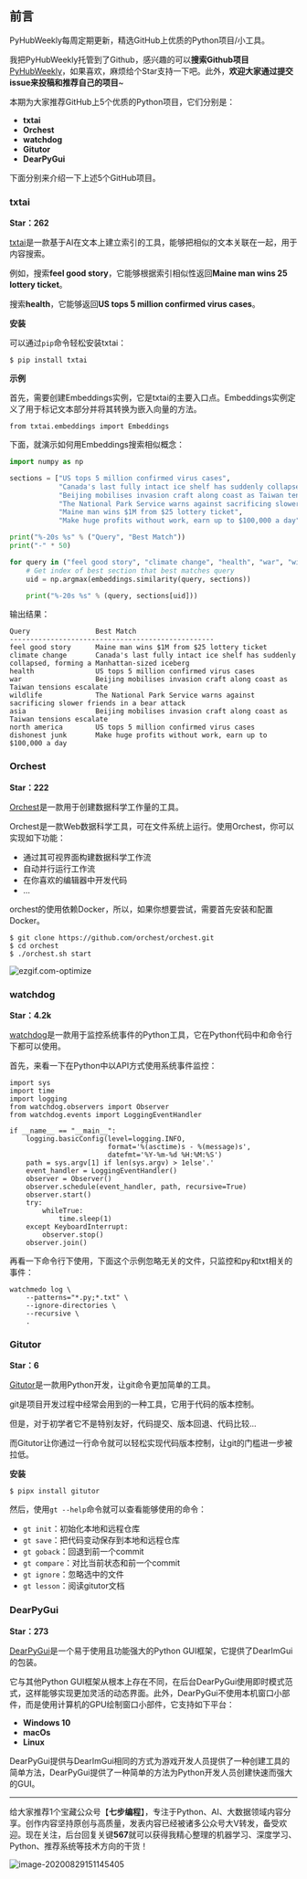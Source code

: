 ## 前言

PyHubWeekly每周定期更新，精选GitHub上优质的Python项目/小工具。

我把PyHubWeekly托管到了Github，感兴趣的可以**搜索Github项目**[PyHubWeekly](https://github.com/Jackpopc/PyHubWeekly)，如果喜欢，麻烦给个Star支持一下吧。此外，**欢迎大家通过提交issue来投稿和推荐自己的项目**~

本期为大家推荐GitHub上5个优质的Python项目，它们分别是：

- **txtai**
- **Orchest**
- **watchdog**
- **Gitutor**
- **DearPyGui**

下面分别来介绍一下上述5个GitHub项目。

### txtai

**Star：262**

[txtai](https://github.com/neuml/txtai)是一款基于AI在文本上建立索引的工具，能够把相似的文本关联在一起，用于内容搜索。

例如，搜索**feel good story**，它能够根据索引相似性返回**Maine man wins 25 lottery ticket**。

搜索**health**，它能够返回**US tops 5 million confirmed virus cases**。

**安装**

可以通过`pip`命令轻松安装txtai：

```
$ pip install txtai
```

**示例**

首先，需要创建Embeddings实例，它是txtai的主要入口点。Embeddings实例定义了用于标记文本部分并将其转换为嵌入向量的方法。

```
from txtai.embeddings import Embeddings
```

下面，就演示如何用Embeddings搜索相似概念：

```Python
import numpy as np

sections = ["US tops 5 million confirmed virus cases",
            "Canada's last fully intact ice shelf has suddenly collapsed, forming a Manhattan-sized iceberg",
            "Beijing mobilises invasion craft along coast as Taiwan tensions escalate",
            "The National Park Service warns against sacrificing slower friends in a bear attack",
            "Maine man wins $1M from $25 lottery ticket",
            "Make huge profits without work, earn up to $100,000 a day"]

print("%-20s %s" % ("Query", "Best Match"))
print("-" * 50)

for query in ("feel good story", "climate change", "health", "war", "wildlife", "asia", "north america", "dishonest junk"):
    # Get index of best section that best matches query
    uid = np.argmax(embeddings.similarity(query, sections))

    print("%-20s %s" % (query, sections[uid]))
```

输出结果：

```
Query                Best Match
--------------------------------------------------
feel good story      Maine man wins $1M from $25 lottery ticket
climate change       Canada's last fully intact ice shelf has suddenly collapsed, forming a Manhattan-sized iceberg
health               US tops 5 million confirmed virus cases
war                  Beijing mobilises invasion craft along coast as Taiwan tensions escalate
wildlife             The National Park Service warns against sacrificing slower friends in a bear attack
asia                 Beijing mobilises invasion craft along coast as Taiwan tensions escalate
north america        US tops 5 million confirmed virus cases
dishonest junk       Make huge profits without work, earn up to $100,000 a day
```

### Orchest

**Star：222**

[Orchest](https://github.com/orchest/orchest)是一款用于创建数据科学工作量的工具。

Orchest是一款Web数据科学工具，可在文件系统上运行。使用Orchest，你可以实现如下功能：

- 通过其可视界面构建数据科学工作流
- 自动并行运行工作流
- 在你喜欢的编辑器中开发代码
- ...

orchest的使用依赖Docker，所以，如果你想要尝试，需要首先安装和配置Docker。

```
$ git clone https://github.com/orchest/orchest.git
$ cd orchest
$ ./orchest.sh start
```

![ezgif.com-optimize](https://gitee.com/sharetech_lee/blogimg/raw/master/imgs/ezgif.com-optimize.gif)

### watchdog

**Star：4.2k**

[watchdog](https://github.com/gorakhargosh/watchdog)是一款用于监控系统事件的Python工具，它在Python代码中和命令行下都可以使用。

首先，来看一下在Python中以API方式使用系统事件监控：

```
import sys
import time
import logging
from watchdog.observers import Observer
from watchdog.events import LoggingEventHandler

if __name__ == "__main__":
    logging.basicConfig(level=logging.INFO,
                        format='%(asctime)s - %(message)s',
                        datefmt='%Y-%m-%d %H:%M:%S')
    path = sys.argv[1] if len(sys.argv) > 1else'.'
    event_handler = LoggingEventHandler()
    observer = Observer()
    observer.schedule(event_handler, path, recursive=True)
    observer.start()
    try:
        whileTrue:
            time.sleep(1)
    except KeyboardInterrupt:
        observer.stop()
    observer.join()
```

再看一下命令行下使用，下面这个示例忽略无关的文件，只监控和py和txt相关的事件：

```
watchmedo log \
    --patterns="*.py;*.txt" \
    --ignore-directories \
    --recursive \
    .
```

### Gitutor

**Star：6**

[Gitutor](https://github.com/artemisa-mx/gitutor)是一款用Python开发，让git命令更加简单的工具。

git是项目开发过程中经常会用到的一种工具，它用于代码的版本控制。

但是，对于初学者它不是特别友好，代码提交、版本回退、代码比较...

而Gitutor让你通过一行命令就可以轻松实现代码版本控制，让git的门槛进一步被拉低。

**安装**

```
$ pipx install gitutor
```

然后，使用`gt --help`命令就可以查看能够使用的命令：

- `gt init`：初始化本地和远程仓库
- `gt save`：把代码变动保存到本地和远程仓库
- `gt goback`：回退到前一个commit
- `gt compare`：对比当前状态和前一个commit
- `gt ignore`：忽略选中的文件
- `gt lesson`：阅读gitutor文档

### DearPyGui

**Star：273**

[DearPyGui](https://github.com/hoffstadt/DearPyGui)是一个易于使用且功能强大的Python GUI框架，它提供了DearImGui的包装。

它与其他Python GUI框架从根本上存在不同，在后台DearPyGui使用即时模式范式，这样能够实现更加灵活的动态界面。此外，DearPyGui不使用本机窗口小部件，而是使用计算机的GPU绘制窗口小部件，它支持如下平台：

- **Windows 10**
- **macOs**
- **Linux**

DearPyGui提供与DearImGui相同的方式为游戏开发人员提供了一种创建工具的简单方法，DearPyGui提供了一种简单的方法为Python开发人员创建快速而强大的GUI。

---

给大家推荐1个宝藏公众号【**七步编程**】，专注于Python、AI、大数据领域内容分享。创作内容坚持原创与高质量，发表内容已经被诸多公众号大V转发，备受欢迎。现在关注，后台回复关键**567**就可以获得我精心整理的机器学习、深度学习、Python、推荐系统等技术方向的干货！

![image-20200829151145405](https://gitee.com/sharetech_lee/blogimg/raw/master/imgs/image-20200829151145405.png)